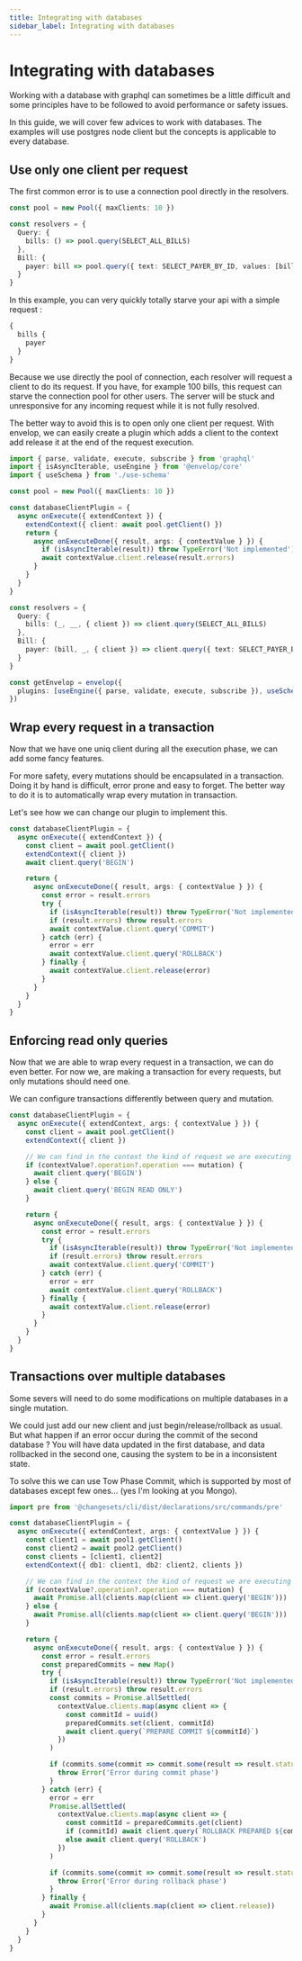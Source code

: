 ```yaml
---
title: Integrating with databases
sidebar_label: Integrating with databases
---
```


# Integrating with databases

Working with a database with graphql can sometimes be a little difficult and some principles have to be followed
to avoid performance or safety issues.

In this guide, we will cover few advices to work with databases. The examples will use postgres node client but
the concepts is applicable to every database.

## Use only one client per request

The first common error is to use a connection pool directly in the resolvers.

```ts
const pool = new Pool({ maxClients: 10 })

const resolvers = {
  Query: {
    bills: () => pool.query(SELECT_ALL_BILLS)
  },
  Bill: {
    payer: bill => pool.query({ text: SELECT_PAYER_BY_ID, values: [bill.payer_id] })
  }
}
```

In this example, you can very quickly totally starve your api with a simple request :

```graphql
{
  bills {
    payer
  }
}
```

Because we use directly the pool of connection, each resolver will request a client to do its request.
If you have, for example 100 bills, this request can starve the connection pool for other users.
The server will be stuck and unresponsive for any incoming request while it is not fully resolved.

The better way to avoid this is to open only one client per request. With envelop, we can easily create
a plugin which adds a client to the context add release it at the end of the request execution.

```ts
import { parse, validate, execute, subscribe } from 'graphql'
import { isAsyncIterable, useEngine } from '@envelop/core'
import { useSchema } from './use-schema'

const pool = new Pool({ maxClients: 10 })

const databaseClientPlugin = {
  async onExecute({ extendContext }) {
    extendContext({ client: await pool.getClient() })
    return {
      async onExecuteDone({ result, args: { contextValue } }) {
        if (isAsyncIterable(result)) throw TypeError('Not implemented')
        await contextValue.client.release(result.errors)
      }
    }
  }
}

const resolvers = {
  Query: {
    bills: (_, __, { client }) => client.query(SELECT_ALL_BILLS)
  },
  Bill: {
    payer: (bill, _, { client }) => client.query({ text: SELECT_PAYER_BY_ID, values: [bill.payer_id] })
  }
}

const getEnvelop = envelop({
  plugins: [useEngine({ parse, validate, execute, subscribe }), useSchema(/*...*/), databaseClientPlugin]
})
```

## Wrap every request in a transaction

Now that we have one uniq client during all the execution phase, we can add some fancy features.

For more safety, every mutations should be encapsulated in a transaction. Doing it by hand is difficult,
error prone and easy to forget. The better way to do it is to automatically wrap every mutation in transaction.

Let's see how we can change our plugin to implement this.

```ts
const databaseClientPlugin = {
  async onExecute({ extendContext }) {
    const client = await pool.getClient()
    extendContext({ client })
    await client.query('BEGIN')

    return {
      async onExecuteDone({ result, args: { contextValue } }) {
        const error = result.errors
        try {
          if (isAsyncIterable(result)) throw TypeError('Not implemented')
          if (result.errors) throw result.errors
          await contextValue.client.query('COMMIT')
        } catch (err) {
          error = err
          await contextValue.client.query('ROLLBACK')
        } finally {
          await contextValue.client.release(error)
        }
      }
    }
  }
}
```

## Enforcing read only queries

Now that we are able to wrap every request in a transaction, we can do even better.
For now we, are making a transaction for every requests, but only mutations should need one.

We can configure transactions differently between query and mutation.

```ts
const databaseClientPlugin = {
  async onExecute({ extendContext, args: { contextValue } }) {
    const client = await pool.getClient()
    extendContext({ client })

    // We can find in the context the kind of request we are executing
    if (contextValue?.operation?.operation === mutation) {
      await client.query('BEGIN')
    } else {
      await client.query('BEGIN READ ONLY')
    }

    return {
      async onExecuteDone({ result, args: { contextValue } }) {
        const error = result.errors
        try {
          if (isAsyncIterable(result)) throw TypeError('Not implemented')
          if (result.errors) throw result.errors
          await contextValue.client.query('COMMIT')
        } catch (err) {
          error = err
          await contextValue.client.query('ROLLBACK')
        } finally {
          await contextValue.client.release(error)
        }
      }
    }
  }
}
```

## Transactions over multiple databases

Some severs will need to do some modifications on multiple databases in a single mutation.

We could just add our new client and just begin/release/rollback as usual. But what happen if an error occur
during the commit of the second database ? You will have data updated in the first database, and data rollbacked
in the second one, causing the system to be in a inconsistent state.

To solve this we can use Tow Phase Commit, which is supported by most of databases except few ones...
(yes I'm looking at you Mongo).

```ts
import pre from '@changesets/cli/dist/declarations/src/commands/pre'

const databaseClientPlugin = {
  async onExecute({ extendContext, args: { contextValue } }) {
    const client1 = await pool1.getClient()
    const client2 = await pool2.getClient()
    const clients = [client1, client2]
    extendContext({ db1: client1, db2: client2, clients })

    // We can find in the context the kind of request we are executing
    if (contextValue?.operation?.operation === mutation) {
      await Promise.all(clients.map(client => client.query('BEGIN')))
    } else {
      await Promise.all(clients.map(client => client.query('BEGIN')))
    }

    return {
      async onExecuteDone({ result, args: { contextValue } }) {
        const error = result.errors
        const preparedCommits = new Map()
        try {
          if (isAsyncIterable(result)) throw TypeError('Not implemented')
          if (result.errors) throw result.errors
          const commits = Promise.allSettled(
            contextValue.clients.map(async client => {
              const commitId = uuid()
              preparedCommits.set(client, commitId)
              await client.query(`PREPARE COMMIT ${commitId}`)
            })
          )

          if (commits.some(commit => commit.some(result => result.status === 'rejected'))) {
            throw Error('Error during commit phase')
          }
        } catch (err) {
          error = err
          Promise.allSettled(
            contextValue.clients.map(async client => {
              const commitId = preparedCommits.get(client)
              if (commitId) await client.query(`ROLLBACK PREPARED ${commitId}`)
              else await client.query('ROLLBACK')
            })
          )

          if (commits.some(commit => commit.some(result => result.status === 'rejected'))) {
            throw Error('Error during rollback phase')
          }
        } finally {
          await Promise.all(clients.map(client => client.release))
        }
      }
    }
  }
}
```
